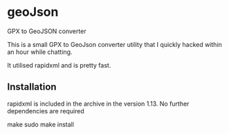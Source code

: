 # geoJson
GPX to GeoJSON converter

This is a small GPX to GeoJson converter utility that I quickly hacked within an hour while chatting.

It utilised rapidxml and is pretty fast.

## Installation

rapidxml is included in the archive in the version 1.13.
No further dependencies are required

make
sudo make install


